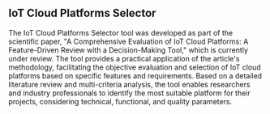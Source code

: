 ## IoT Cloud Platforms Selector

The IoT Cloud Platforms Selector tool was developed as part of the scientific paper, "A Comprehensive Evaluation of IoT Cloud Platforms: A Feature-Driven Review with a Decision-Making Tool," which is currently under review. The tool provides a practical application of the article's methodology, facilitating the objective evaluation and selection of IoT cloud platforms based on specific features and requirements. Based on a detailed literature review and multi-criteria analysis, the tool enables researchers and industry professionals to identify the most suitable platform for their projects, considering technical, functional, and quality parameters.
